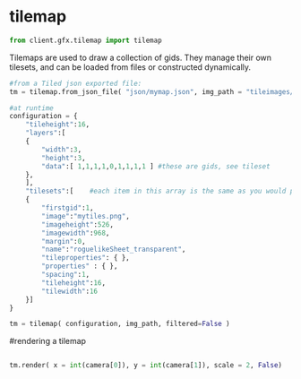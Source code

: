 # tilemap
```python
from client.gfx.tilemap import tilemap
```
Tilemaps are used to draw a collection of gids. They manage their own tilesets, and can be loaded from files or constructed dynamically.

```python
#from a Tiled json exported file:
tm = tilemap.from_json_file( "json/mymap.json", img_path = "tileimages/", filtered=False ):

#at runtime
configuration = { 
    "tileheight":16,
    "layers":[
    {
        "width":3,
        "height":3,
        "data":[ 1,1,1,1,0,1,1,1,1 ] #these are gids, see tileset
    }, 
    ],
    "tilesets":[    #each item in this array is the same as you would pass to a tileset constructor
    {
        "firstgid":1,
        "image":"mytiles.png",
        "imageheight":526,
        "imagewidth":968,
        "margin":0,
        "name":"roguelikeSheet_transparent",
        "tileproperties": { },
        "properties" : { },
        "spacing":1,
        "tileheight":16,
        "tilewidth":16
    }]
}

tm = tilemap( configuration, img_path, filtered=False )
```

#rendering a tilemap

```python

tm.render( x = int(camera[0]), y = int(camera[1]), scale = 2, False)
```
